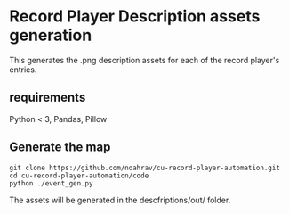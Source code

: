 # Record Player Description assets generation

This generates the .png description assets for each of the record player's entries.

## requirements

Python < 3, Pandas, Pillow

## Generate the map

```
git clone https://github.com/noahrav/cu-record-player-automation.git
cd cu-record-player-automation/code
python ./event_gen.py
```

The assets will be generated in the descfriptions/out/ folder.